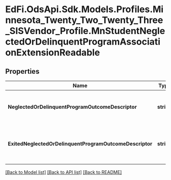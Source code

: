 # EdFi.OdsApi.Sdk.Models.Profiles.Minnesota_Twenty_Two_Twenty_Three_SISVendor_Profile.MnStudentNeglectedOrDelinquentProgramAssociationExtensionReadable
## Properties

Name | Type | Description | Notes
------------ | ------------- | ------------- | -------------
**NeglectedOrDelinquentProgramOutcomeDescriptor** | **string** | Neglected or delinquent program outcome. | [optional] 
**ExitedNeglectedOrDelinquentProgramOutcomeDescriptor** | **string** | Neglected or delinquent exited-program outcome. | [optional] 

[[Back to Model list]](../README.md#documentation-for-models) [[Back to API list]](../README.md#documentation-for-api-endpoints) [[Back to README]](../README.md)

